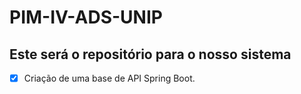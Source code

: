 # PIM-IV-ADS-UNIP
## Este será o repositório para o nosso sistema


- [X] Criação de uma base de API Spring Boot.
